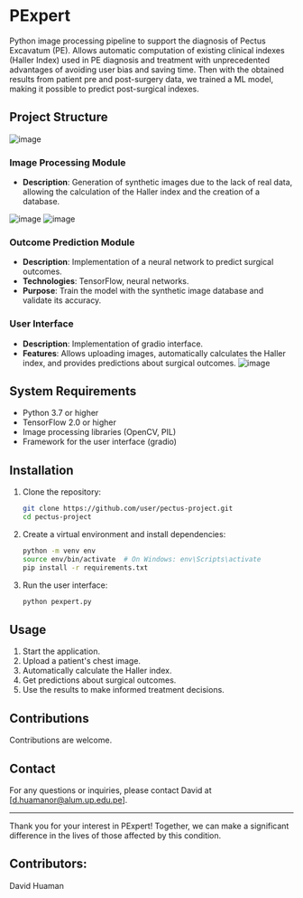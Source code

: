 # PExpert

Python image processing pipeline to support the diagnosis of Pectus Excavatum (PE). Allows automatic computation of existing clinical indexes (Haller Index) used in PE diagnosis and treatment with unprecedented advantages of avoiding user bias and saving time. Then with the obtained results from patient pre and post-surgery data, we trained a ML model, making it possible to predict post-surgical indexes.


## Project Structure

![image](https://github.com/user-attachments/assets/b9e3815b-b041-46cb-9391-317d653fc0b2)


### Image Processing Module

- **Description**: Generation of synthetic images due to the lack of real data, allowing the calculation of the Haller index and the creation of a database.

![image](https://github.com/user-attachments/assets/64598858-1556-47f5-acad-ef557e6f7faf)
![image](https://github.com/user-attachments/assets/1bafba1a-1025-457f-bcd1-7525a81dcf5d)


### Outcome Prediction Module

- **Description**: Implementation of a neural network to predict surgical outcomes.
- **Technologies**: TensorFlow, neural networks.
- **Purpose**: Train the model with the synthetic image database and validate its accuracy.

### User Interface

- **Description**: Implementation of gradio interface.
- **Features**: Allows uploading images, automatically calculates the Haller index, and provides predictions about surgical outcomes.
![image](https://github.com/user-attachments/assets/946c8bb9-0859-473d-b5ed-9149cb72d98e)

## System Requirements

- Python 3.7 or higher
- TensorFlow 2.0 or higher
- Image processing libraries (OpenCV, PIL)
- Framework for the user interface (gradio)

## Installation

1. Clone the repository:
    ```bash
    git clone https://github.com/user/pectus-project.git
    cd pectus-project
    ```

2. Create a virtual environment and install dependencies:
    ```bash
    python -m venv env
    source env/bin/activate  # On Windows: env\Scripts\activate
    pip install -r requirements.txt
    ```

3. Run the user interface:
    ```bash
    python pexpert.py
    ```

## Usage

1. Start the application.
2. Upload a patient's chest image.
3. Automatically calculate the Haller index.
4. Get predictions about surgical outcomes.
5. Use the results to make informed treatment decisions.

## Contributions

Contributions are welcome. 

## Contact

For any questions or inquiries, please contact David at [d.huamanor@alum.up.edu.pe].

---

Thank you for your interest in PExpert! Together, we can make a significant difference in the lives of those affected by this condition.

## Contributors:
David Huaman
